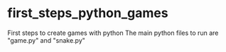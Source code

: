 # first_steps_python_games
First steps to create games with python
The main python files to run are "game.py" and "snake.py"
